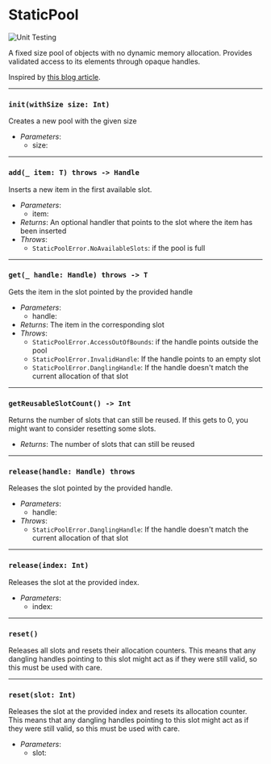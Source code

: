 # StaticPool
![Unit Testing](https://github.com/javiersalcedopuyo/StaticPool/workflows/Swift/badge.svg)

A fixed size pool of objects with no dynamic memory allocation.
Provides validated access to its elements through opaque handles.

Inspired by [this blog article](https://floooh.github.io/2018/06/17/handles-vs-pointers.html).

---

### `init(withSize size: Int)`
Creates a new pool with the given size
- *Parameters*:
    - size:

---

### `add(_ item: T) throws -> Handle`
Inserts a new item in the first available slot.
- *Parameters*:
    - item:
- *Returns*: An optional handler that points to the slot where the item has been inserted
- *Throws*:
    - `StaticPoolError.NoAvailableSlots`: if the pool is full

---

### `get(_ handle: Handle) throws -> T`
Gets the item in the slot pointed by the provided handle
- *Parameters*:
    - handle:
- *Returns*: The item in the corresponding slot
- *Throws*:
    - `StaticPoolError.AccessOutOfBounds`: if the handle points outside the pool
    - `StaticPoolError.InvalidHandle`: If the handle points to an empty slot
    - `StaticPoolError.DanglingHandle`: If the handle doesn't match the current allocation of that slot

---

### `getReusableSlotCount() -> Int`
Returns the number of slots that can still be reused. If this gets to 0, you might want to consider resetting some slots.
- *Returns*: The number of slots that can still be reused

---

###  `release(handle: Handle) throws`
Releases the slot pointed by the provided handle.
- *Parameters*:
    - handle:
- *Throws*:
    - `StaticPoolError.DanglingHandle`: If the handle doesn't match the current allocation of that slot

---

### `release(index: Int)`
Releases the slot at the provided index.
- *Parameters*:
    - index:

---

### `reset()`
Releases all slots and resets their allocation counters. This means that any dangling handles pointing to this slot might act as if they were still valid, so this must be used with care.

---

### `reset(slot: Int)`
Releases the slot at the provided index and resets its allocation counter. This means that any dangling handles pointing to this slot might act as if they were still valid, so this must be used with care.
- *Parameters*:
    - slot:
